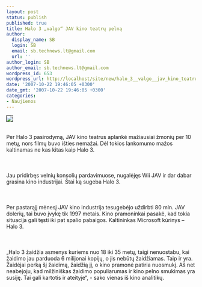 ```yaml
---
layout: post
status: publish
published: true
title: Halo 3 „valgo“ JAV kino teatrų pelną
author:
  display_name: SB
  login: SB
  email: sb.technews.lt@gmail.com
  url: ''
author_login: SB
author_email: sb.technews.lt@gmail.com
wordpress_id: 653
wordpress_url: http://localhost/site/new/halo_3__valgo__jav_kino_teatru_pelna/
date: '2007-10-22 19:46:05 +0300'
date_gmt: '2007-10-22 19:46:05 +0300'
categories:
- Naujienos
---
```

<div class="imgright"><img src="http://tbn0.google.com/images?q=tbn:L9vWpHSNXirQ2M:http://www.halo3impact.com/wallpapers/images/wallpaper-halo-3-01.jpg" border="1"></div>
<p><br>Per Halo 3 pasirodymą, JAV kino teatrus aplankė mažiausiai žmonių per 10 metų, nors filmų buvo išties nemažai. Dėl tokios lankomumo mažos kaltinamas ne kas kitas kaip Halo 3.<br />
<br><br />
<br>Jau pridirbęs velnių konsolių pardavimuose, nugalėjęs Wii JAV ir dar dabar grasina kino industrijai. Štai ką sugeba Halo 3.<br />
<br><br />
<br>Per pastarąjį mėnesį JAV kino industrija tesugebėjo uždirbti 80 mln. JAV dolerių, tai buvo įvykę tik 1997 metais. Kino pramoninkai pasakė, kad tokia situacija gali tęsti iki pat spalio pabaigos. Kaltininkas Microsoft kūrinys – Halo 3.<br />
<br><br />
<br>„Halo 3 žaidžia asmenys kuriems nuo 18 iki 35 metų, taigi nenuostabu, kai žaidimo jau parduoda 6 milijonai kopijų, o jis nebūtų žaidžiamas. Taip ir yra. Žaidėjai perką šį žaidimą, žaidžią jį, o kino pramonė patiria nuosmukį. Aš net neabejoju, kad milžiniškas žaidimo populiarumas ir kino pelno smukimas yra susiję. Tai gali kartotis ir ateityje“, - sako vienas iš kino analitikų.<br />
<br></p>
